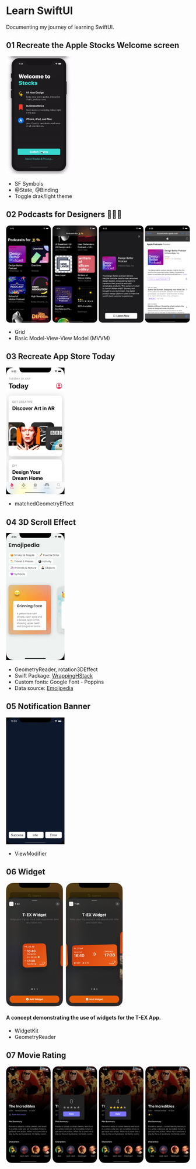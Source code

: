 # Learn SwiftUI

Documenting my journey of learning SwiftUI.

## 01 Recreate the Apple Stocks Welcome screen
<img src="./screenshots/01-apple-stocks.gif" width="180" alt="recreate the apple stocks welcome screen">

- SF Symbols
- @State, @Binding
- Toggle drak/light theme


## 02 Podcasts for Designers 👩‍🎨🎨

<img src="./screenshots/02-podcasts.png" width="680px" alt="podcasts for designers">

- Grid 
- Basic Model-View-View Model (MVVM)


## 03 Recreate App Store Today

<img src="./screenshots/03-appstore-today.gif" alt="recreate app store today" width="160">

- matchedGeometryEffect

## 04 3D Scroll Effect

<img src="./screenshots/04-3d-scroll-effect.gif" alt="3d scroll effect" width="160">

- GeometryReader, rotation3DEffect
- Swift Package: [WrappingHStack](https://github.com/dkk/WrappingHStack)
- Custom fonts: Google Font - Poppins
- Data source: [Emojipedia](https://emojipedia.org/)

## 05 Notification Banner

<img src="./screenshots/05-notification-banner.gif" alt="notification banner" width="160">

- ViewModifier

## 06 Widget

<img src="./screenshots/06-tex-widget-v2.png" alt="widget" width="320">

#### A concept demonstrating the use of widgets for the T-EX App.

- WidgetKit
- GeometryReader

## 07 Movie Rating
<img src="./screenshots/07-movie-rating.png" alt="movie rating ui" width="680">

